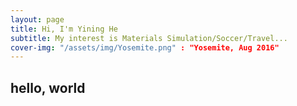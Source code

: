 ```yaml
---
layout: page
title: Hi, I'm Yining He
subtitle: My interest is Materials Simulation/Soccer/Travel...
cover-img: "/assets/img/Yosemite.png" : "Yosemite, Aug 2016"
---
```


## hello, world
